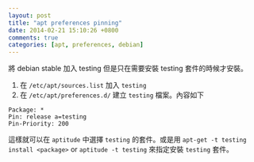 ```yaml
---
layout: post
title: "apt preferences pinning"
date: 2014-02-21 15:10:26 +0800
comments: true
categories: [apt, preferences, debian]
---
```


將 debian stable 加入 testing 但是只在需要安裝 testing 套件的時候才安裝。

1. 在 `/etc/apt/sources.list` 加入 `testing`
2. 在 `/etc/apt/preferences.d/` 建立 `testing` 檔案。內容如下
```
Package: *
Pin: release a=testing
Pin-Priority: 200
```


這樣就可以在 `aptitude` 中選擇 `testing` 的套件。或是用 `apt-get -t testing install <package>` or `aptitude -t testing` 來指定安裝 `testing` 套件。

